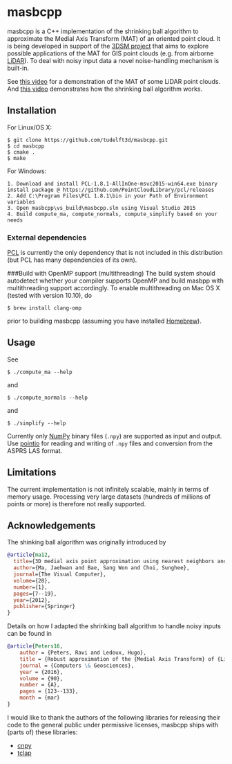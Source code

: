 # masbcpp
masbcpp is a C++ implementation of the shrinking ball algorithm to approximate the Medial Axis Transform (MAT) of an oriented point cloud. It is being developed in support of the [3DSM project](http://3dgeoinfo.bk.tudelft.nl/projects/3dsm/) that aims to explore possible applications of the MAT for GIS point clouds (e.g. from airborne [LiDAR](http://en.wikipedia.org/wiki/Lidar)). 
To deal with noisy input data a novel noise-handling mechanism is built-in. 

See [this video](https://vimeo.com/127577620) for a demonstration of the MAT of some LiDAR point clouds. And [this video](https://vimeo.com/84859998) demonstrates how the shrinking ball algorithm works.

## Installation
For Linux/OS X:
```
$ git clone https://github.com/tudelft3d/masbcpp.git
$ cd masbcpp
$ cmake .
$ make
```

For Windows:
```
1. Download and install PCL-1.8.1-AllInOne-msvc2015-win64.exe binary install package @ https://github.com/PointCloudLibrary/pcl/releases
2. Add C:\Program Files\PCL 1.8.1\bin in your Path of Environment variables
3. Open masbcpp\vs_build\masbcpp.sln using Visual Studio 2015
4. Build compute_ma, compute_normals, compute_simplify based on your needs 
```

### External dependencies
[PCL](https://github.com/PointCloudLibrary/pcl) is currently the only dependency that is not included in this distribution (but PCL has many dependencies of its own).

###Build with OpenMP support (multithreading)
The build system should autodetect whether your compiler supports OpenMP and build masbpp with multithreading support accordingly. To enable multithreading on Mac OS X (tested with version 10.10), do
```
$ brew install clang-omp
```
prior to building masbcpp (assuming you have installed [Homebrew](http://brew.sh)).

## Usage
See
```
$ ./compute_ma --help
```
and
```
$ ./compute_normals --help
```
and
```
$ ./simplify --help
```
Currently only [NumPy](http://www.numpy.org) binary files (`.npy`) are supported as input and output. Use [pointio](https://github.com/Ylannl/pointio) for reading and writing of `.npy` files and conversion from the ASPRS LAS format. 

## Limitations
The current implementation is not infinitely scalable, mainly in terms of memory usage. Processing very large datasets (hundreds of millions of points or more) is therefore not really supported. 

## Acknowledgements
The shinking ball algorithm was originally introduced by

```bib
@article{ma12,
  title={3D medial axis point approximation using nearest neighbors and the normal field},
  author={Ma, Jaehwan and Bae, Sang Won and Choi, Sunghee},
  journal={The Visual Computer},
  volume={28},
  number={1},
  pages={7--19},
  year={2012},
  publisher={Springer}
}
```

Details on how I adapted the shrinking ball algorithm to handle noisy inputs can be found in
```bib
@article{Peters16,
	author = {Peters, Ravi and Ledoux, Hugo},
	title = {Robust approximation of the {Medial Axis Transform} of {LiDAR} point clouds as a tool for visualisation},
	journal = {Computers \& Geosciences},
	year = {2016},
	volume = {90},
	number = {A},
	pages = {123--133},
	month = {mar}
}
```

I would like to thank the authors of the following libraries for releasing their code to the general public under permissive licenses, masbcpp ships with (parts of) these libraries:

* [cnpy](https://github.com/rogersce/cnpy)
* [tclap](http://tclap.sourceforge.net)

